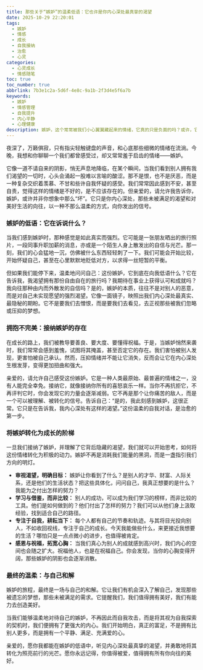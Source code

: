 ```yaml
---
title: 那些关于“嫉妒”的温柔低语：它也许是你内心深处最真挚的渴望
date: 2025-10-29 22:20:01
tags:
  - 嫉妒
  - 情感
  - 成长
  - 自我接纳
  - 治愈
  - 心灵
categories:
  - 心灵成长
  - 情感随笔
toc: true
toc_number: true
abbrlink: 7b3e1c2a-5d6f-4e8c-9a1b-2f3d4e5f6a7b
keywords:
  - 嫉妒
  - 情感管理
  - 自我提升
  - 内心平静
  - 心理健康
description: 嫉妒，这个常常被我们小心翼翼藏起来的情绪，它真的只是负面的吗？或许，它只是我们内心深处，那些未被满足的渴望和对美好生活的向往，以一种不那么温柔的方式，向我们发出的信号。这篇文章将带你温柔地审视嫉妒，理解它，并最终将其转化为自我成长的力量。
---
```


夜深了，万籁俱寂，只有指尖轻触键盘的声音，和心底那些细微的情绪在流淌。今晚，我想和你聊聊一个我们都曾感受过，却又常常羞于启齿的情绪——嫉妒。

它像一道不请自来的阴影，悄无声息地降临，在某个瞬间，当我们看到别人拥有我们渴望的一切时，心头会涌起一股难以言喻的酸涩。那不是恨，也不是厌恶，而是一种复杂交织着羡慕、不甘和些许自我怀疑的感受。我们常常因此感到不安，甚至自责，觉得这样的情绪是不好的，是不应该存在的。但亲爱的，请允许我告诉你，嫉妒，或许并非你想象中那么“坏”。它只是你内心深处，那些未被满足的渴望和对美好生活的向往，以一种不那么温柔的方式，向你发出的信号。

### 嫉妒的低语：它在诉说什么？

当我们感到嫉妒时，那种感觉是如此真实而强烈。它可能是一张朋友晒出的旅行照片，一段同事升职加薪的消息，亦或是一个陌生人身上散发出的自信与光芒。那一刻，我们的心会猛地一沉，仿佛被什么东西轻轻刺了一下。我们可能会开始比较，开始怀疑自己，甚至在心里默默地贬低对方，以求得一丝短暂的平衡。

但如果我们能停下来，温柔地问问自己：这份嫉妒，它到底在向我低语什么？它在告诉我，我渴望拥有那份自由自在的旅行吗？我期待在事业上获得认可和成就吗？我向往那种由内而外散发的自信吗？是的，嫉妒的本质，往往不是对别人的恶意，而是对自己未实现愿望的强烈渴望。它像一面镜子，映照出我们内心深处最真实、最隐秘的期盼。它不是要我们去憎恨，而是要我们去看见，去正视那些被我们忽略或压抑的梦想。

### 拥抱不完美：接纳嫉妒的存在

在成长的路上，我们被教导要善良、要大度、要懂得祝福。于是，当嫉妒悄然来袭时，我们常常会感到羞愧，试图将其掩盖，甚至否定它的存在。我们害怕被别人发现，更害怕被自己承认。然而，压抑情绪并不能让它消失，反而会让它在内心深处生根发芽，变得更加扭曲和强大。

亲爱的，请允许自己感受这份嫉妒。它是一种人类最原始、最普遍的情绪之一，没有人能完全幸免。接纳它，就像接纳你所有的喜怒哀乐一样。当你不再抗拒它，不再评判它时，你会发现它的力量会逐渐减弱。它不再是那个让你痛苦的敌人，而是一个可以被理解、被转化的信号。告诉自己：“是的，我此刻感到嫉妒，这很正常。它只是在告诉我，我内心深处有这样的渴望。”这份温柔的自我对话，是治愈的第一步。

### 将嫉妒转化为成长的阶梯

一旦我们接纳了嫉妒，并理解了它背后隐藏的渴望，我们就可以开始思考，如何将这份情绪转化为积极的动力。嫉妒不再是消耗我们能量的黑洞，而是一盏指引我们方向的明灯。

*   **审视渴望，明确目标：** 嫉妒让你看到了什么？是别人的才华、财富、人际关系，还是他们的生活状态？把这些具体化，问问自己，我真正想要的是什么？我能为之付出怎样的努力？
*   **学习与借鉴，而非比较：** 别人的成功，可以成为我们学习的榜样，而非比较的工具。他们是如何做到的？他们付出了怎样的努力？我们可以从他们身上汲取经验，找到适合自己的路径。
*   **专注于自我，耕耘当下：** 每个人都有自己的节奏和轨迹。与其将目光投向别人，不如收回视线，专注于自己的成长。今天我能做些什么，来更接近我想要的生活？哪怕只是一点点微小的进步，也值得被肯定。
*   **感恩与祝福，拓宽心胸：** 当我们真心为别人的成就感到高兴时，我们内心的空间也会随之扩大。祝福他人，也是在祝福自己。你会发现，当你的心胸变得开阔，那些嫉妒的阴影也会逐渐消散。

### 最终的温柔：与自己和解

嫉妒的旅程，最终是一场与自己的和解。它让我们有机会深入了解自己，发现那些被遗忘的梦想，那些未被满足的需求。它提醒我们，我们值得拥有美好，我们有能力去创造美好。

当我们能够温柔地对待自己的嫉妒，不再因此而自我攻击，而是将其视为自我探索的契机时，我们便拥有了更强大的内心。我们开始明白，真正的富足，不是拥有比别人更多，而是拥有一个平静、满足、充满爱的心。

亲爱的，愿你我都能在嫉妒的低语中，听见内心深处最真挚的渴望，并勇敢地将其转化为照亮前行的光芒。愿你永远记得，你值得被爱，值得拥有所有你向往的美好。